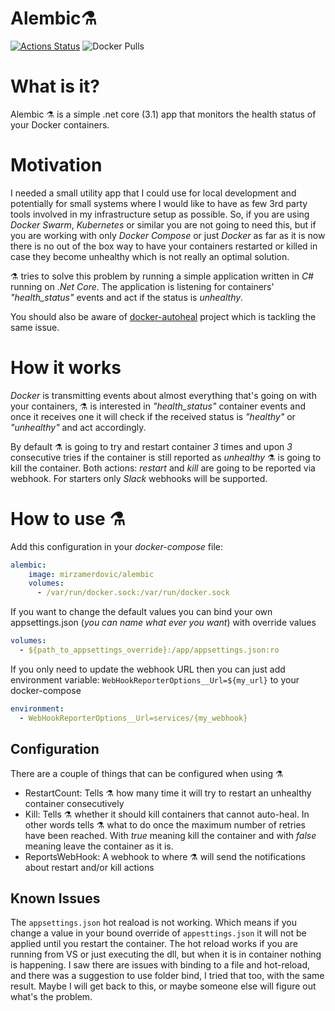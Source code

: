 # Alembic:alembic:
[![Actions Status](https://github.com/MirzaMerdovic/alembic/workflows/CI/badge.svg)](https://github.com/MirzaMerdovic/alembic/actions)
![Docker Pulls](https://img.shields.io/docker/pulls/mirzamerdovic/alembic?style=flat)

# What is it?
Alembic :alembic: is a simple .net core (3.1) app that monitors the health status of your Docker containers.

# Motivation
I needed a small utility app that I could use for local development and potentially for small systems where I would like to have as few 3rd party tools involved in my 
infrastructure setup as possible.
So, if you are using _Docker Swarm_, _Kubernetes_ or similar you are not going to need this, but if you are working with only _Docker Compose_ or just _Docker_ as far as it is 
now there is no out of the box way to have your containers restarted or killed in case they become unhealthy which is not really an optimal solution.

:alembic: tries to solve this problem by running a simple application written in _C#_ running on _.Net Core_. The application is listening for containers' _"health_status"_ 
events and act if the status is _unhealthy_.

You should also be aware of [docker-autoheal](https://github.com/willfarrell/docker-autoheal) project which is tackling the same issue.

# How it works
_Docker_ is transmitting events about almost everything that's going on with your containers, :alembic: is interested in _"health_status"_ container events and once it receives 
one it will check if the received status is _"healthy"_ or _"unhealthy"_ and act accordingly.

By default :alembic: is going to try and restart container _3_ times and upon _3_ consecutive tries if the container is still reported as _unhealthy_ :alembic: is going to kill 
the container.
Both actions: _restart_ and _kill_ are going to be reported via webhook. For starters only _Slack_ webhooks will be supported.

# How to use :alembic:
Add this configuration in your _docker-compose_ file:

```yml
alembic:
    image: mirzamerdovic/alembic
    volumes:
      - /var/run/docker.sock:/var/run/docker.sock
```

If you want to change the default values you can bind your own appsettings.json (_you can name what ever you want_) with override values
```yml
volumes:
  - ${path_to_appsettings_override}:/app/appsettings.json:ro
```

If you only need to update the webhook URL then you can just add environment variable: `WebHookReporterOptions__Url=${my_url}` to your docker-compose
```yml
environment:
  - WebHookReporterOptions__Url=services/{my_webhook}
```

## Configuration
There are a couple of things that can be configured when using :alembic:
* RestartCount: Tells :alembic: how many time it will try to restart an unhealthy container consecutively
* Kill: Tells :alembic: whether it should kill containers that cannot auto-heal. In other words tells :alembic: what to do once the maximum number of retries have been reached. 
With _true_ meaning kill the container and with _false_ meaning leave the container as it is.
* ReportsWebHook: A webhook to where :alembic: will send the notifications about restart and/or kill actions

## Known Issues
The `appsettings.json` hot reaload is not working.
Which means if you change a value in your bound override of `appesttings.json` it will not be applied until you restart the container. 
The hot reload works if you are running from VS or just executing the dll, but when it is in container nothing is happening.
I saw there are issues with binding to a file and hot-reload, and there was a suggestion to use folder bind, I tried that too, 
with the same result.
Maybe I will get back to this, or maybe someone else will figure out what's the problem.
